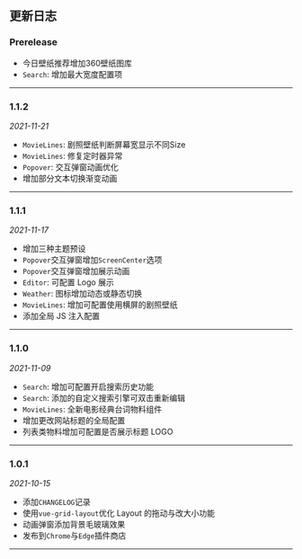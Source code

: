 ## 更新日志

### Prerelease

- 今日壁纸推荐增加360壁纸图库
- `Search`: 增加最大宽度配置项

---

### 1.1.2

_2021-11-21_

- `MovieLines`: 剧照壁纸判断屏幕宽显示不同Size
- `MovieLines`: 修复定时器异常
- `Popover`: 交互弹窗动画优化
- 增加部分文本切换渐变动画

---

### 1.1.1

_2021-11-17_

- 增加三种主题预设
- `Popover`交互弹窗增加`ScreenCenter`选项
- `Popover`交互弹窗增加展示动画
- `Editor`: 可配置 Logo 展示
- `Weather`: 图标增加动态或静态切换
- `MovieLines`: 增加可配置使用横屏的剧照壁纸
- 添加全局 JS 注入配置

---

### 1.1.0

_2021-11-09_

- `Search`: 增加可配置开启搜索历史功能
- `Search`: 添加的自定义搜索引擎可双击重新编辑
- `MovieLines`: 全新电影经典台词物料组件
- 增加更改网站标题的全局配置
- 列表类物料增加可配置是否展示标题 LOGO

---

### 1.0.1

_2021-10-15_

- 添加`CHANGELOG`记录
- 使用`vue-grid-layout`优化 Layout 的拖动与改大小功能
- 动画弹窗添加背景毛玻璃效果
- 发布到`Chrome`与`Edge`插件商店

---
